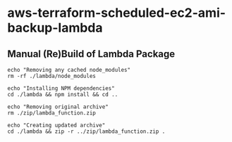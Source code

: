 # aws-terraform-scheduled-ec2-ami-backup-lambda

## Manual (Re)Build of Lambda Package

```
echo "Removing any cached node_modules"
rm -rf ./lambda/node_modules

echo "Installing NPM dependencies"
cd ./lambda && npm install && cd ..

echo "Removing original archive"
rm ./zip/lambda_function.zip

echo "Creating updated archive"
cd ./lambda && zip -r ../zip/lambda_function.zip .
```